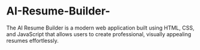 # AI-Resume-Builder-
The AI Resume Builder is a modern web application built using HTML, CSS, and JavaScript that allows users to create professional, visually appealing resumes effortlessly. 
